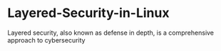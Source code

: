 # Layered-Security-in-Linux
Layered security, also known as defense in depth, is a comprehensive approach to cybersecurity
